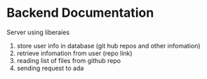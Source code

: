 # Backend Documentation

Server using liberaies 
1) store user info in database (git hub repos and other infomation)
2) retrieve infomation from user (repo link)
3) reading list of files from github repo 
4) sending request to ada 

